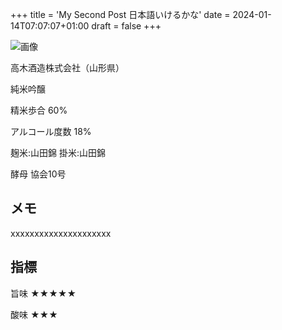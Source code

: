 +++
title = 'My Second Post 日本語いけるかな'
date = 2024-01-14T07:07:07+01:00
draft = false
+++

![画像](/images/juyondai.png)

高木酒造株式会社（山形県）

純米吟醸

精米歩合 60%

アルコール度数 18%

麹米:山田錦 掛米:山田錦

酵母 協会10号

## メモ

xxxxxxxxxxxxxxxxxxxxx

## 指標

旨味 ★★★★★

酸味 ★★★


